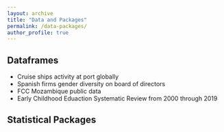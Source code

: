 ```yaml
---
layout: archive
title: "Data and Packages"
permalink: /data-packages/
author_profile: true
---
```


Dataframes
------
- Cruise ships activity at port globally
- Spanish firms gender diversity on board of directors
- FCC Mozambique public data
- Early Childhood Eduaction Systematic Review from 2000 through 2019


Statistical Packages
------


